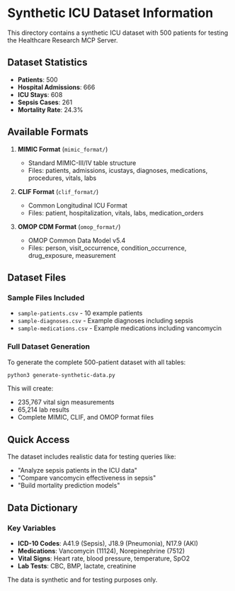 # Synthetic ICU Dataset Information

This directory contains a synthetic ICU dataset with 500 patients for testing the Healthcare Research MCP Server.

## Dataset Statistics
- **Patients**: 500
- **Hospital Admissions**: 666
- **ICU Stays**: 608
- **Sepsis Cases**: 261
- **Mortality Rate**: 24.3%

## Available Formats

1. **MIMIC Format** (`mimic_format/`)
   - Standard MIMIC-III/IV table structure
   - Files: patients, admissions, icustays, diagnoses, medications, procedures, vitals, labs

2. **CLIF Format** (`clif_format/`)
   - Common Longitudinal ICU Format
   - Files: patient, hospitalization, vitals, labs, medication_orders

3. **OMOP CDM Format** (`omop_format/`)
   - OMOP Common Data Model v5.4
   - Files: person, visit_occurrence, condition_occurrence, drug_exposure, measurement

## Dataset Files

### Sample Files Included
- `sample-patients.csv` - 10 example patients
- `sample-diagnoses.csv` - Example diagnoses including sepsis
- `sample-medications.csv` - Example medications including vancomycin

### Full Dataset Generation

To generate the complete 500-patient dataset with all tables:
```bash
python3 generate-synthetic-data.py
```

This will create:
- 235,767 vital sign measurements
- 65,214 lab results  
- Complete MIMIC, CLIF, and OMOP format files

## Quick Access

The dataset includes realistic data for testing queries like:
- "Analyze sepsis patients in the ICU data"
- "Compare vancomycin effectiveness in sepsis"
- "Build mortality prediction models"

## Data Dictionary

### Key Variables
- **ICD-10 Codes**: A41.9 (Sepsis), J18.9 (Pneumonia), N17.9 (AKI)
- **Medications**: Vancomycin (11124), Norepinephrine (7512)
- **Vital Signs**: Heart rate, blood pressure, temperature, SpO2
- **Lab Tests**: CBC, BMP, lactate, creatinine

The data is synthetic and for testing purposes only.